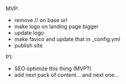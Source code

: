 MVP: 
- remove // on base url
- make logo on landing page bigger
- update logo
- make favico and update that in _config.yml
- publish site

P1: 
- SEO optimize this thing (MVP?)
- add next pack of content... and next one... 